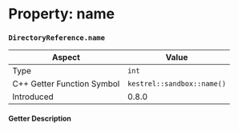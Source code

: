 
# Property: name
### `DirectoryReference.name`

| Aspect | Value |
| --- | --- |
| Type | `int` |
| C++ Getter Function Symbol | `kestrel::sandbox::name()` |
| Introduced | 0.8.0 |

#### Getter Description

